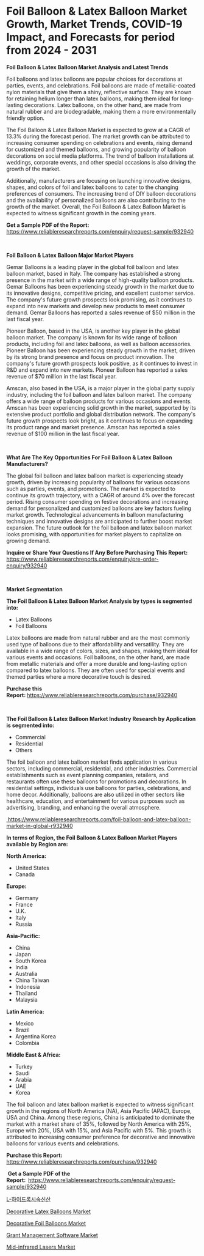 <p><h1>Foil Balloon & Latex Balloon Market Growth, Market Trends, COVID-19 Impact, and Forecasts for period from 2024 - 2031</h1></p><p><strong>Foil Balloon & Latex Balloon Market Analysis and Latest Trends</strong></p>
<p><p>Foil balloons and latex balloons are popular choices for decorations at parties, events, and celebrations. Foil balloons are made of metallic-coated nylon materials that give them a shiny, reflective surface. They are known for retaining helium longer than latex balloons, making them ideal for long-lasting decorations. Latex balloons, on the other hand, are made from natural rubber and are biodegradable, making them a more environmentally friendly option.</p><p>The Foil Balloon & Latex Balloon Market is expected to grow at a CAGR of 13.3% during the forecast period. The market growth can be attributed to increasing consumer spending on celebrations and events, rising demand for customized and themed balloons, and growing popularity of balloon decorations on social media platforms. The trend of balloon installations at weddings, corporate events, and other special occasions is also driving the growth of the market.</p><p>Additionally, manufacturers are focusing on launching innovative designs, shapes, and colors of foil and latex balloons to cater to the changing preferences of consumers. The increasing trend of DIY balloon decorations and the availability of personalized balloons are also contributing to the growth of the market. Overall, the Foil Balloon & Latex Balloon Market is expected to witness significant growth in the coming years.</p></p>
<p><strong>Get a Sample PDF of the Report:&nbsp;</strong> <a href="https://www.reliableresearchreports.com/enquiry/request-sample/932940">https://www.reliableresearchreports.com/enquiry/request-sample/932940</a></p>
<p>&nbsp;</p>
<p><strong>Foil Balloon & Latex Balloon Major Market Players</strong></p>
<p><p>Gemar Balloons is a leading player in the global foil balloon and latex balloon market, based in Italy. The company has established a strong presence in the market with a wide range of high-quality balloon products. Gemar Balloons has been experiencing steady growth in the market due to its innovative designs, competitive pricing, and excellent customer service. The company's future growth prospects look promising, as it continues to expand into new markets and develop new products to meet consumer demand. Gemar Balloons has reported a sales revenue of $50 million in the last fiscal year.</p><p>Pioneer Balloon, based in the USA, is another key player in the global balloon market. The company is known for its wide range of balloon products, including foil and latex balloons, as well as balloon accessories. Pioneer Balloon has been experiencing steady growth in the market, driven by its strong brand presence and focus on product innovation. The company's future growth prospects look positive, as it continues to invest in R&D and expand into new markets. Pioneer Balloon has reported a sales revenue of $70 million in the last fiscal year.</p><p>Amscan, also based in the USA, is a major player in the global party supply industry, including the foil balloon and latex balloon market. The company offers a wide range of balloon products for various occasions and events. Amscan has been experiencing solid growth in the market, supported by its extensive product portfolio and global distribution network. The company's future growth prospects look bright, as it continues to focus on expanding its product range and market presence. Amscan has reported a sales revenue of $100 million in the last fiscal year.</p></p>
<p>&nbsp;</p>
<p><strong>What Are The Key Opportunities For Foil Balloon & Latex Balloon Manufacturers?</strong></p>
<p><p>The global foil balloon and latex balloon market is experiencing steady growth, driven by increasing popularity of balloons for various occasions such as parties, events, and promotions. The market is expected to continue its growth trajectory, with a CAGR of around 4% over the forecast period. Rising consumer spending on festive decorations and increasing demand for personalized and customized balloons are key factors fueling market growth. Technological advancements in balloon manufacturing techniques and innovative designs are anticipated to further boost market expansion. The future outlook for the foil balloon and latex balloon market looks promising, with opportunities for market players to capitalize on growing demand.</p></p>
<p><strong>Inquire or Share Your Questions If Any Before Purchasing This Report:</strong> <a href="https://www.reliableresearchreports.com/enquiry/pre-order-enquiry/932940">https://www.reliableresearchreports.com/enquiry/pre-order-enquiry/932940</a></p>
<p>&nbsp;</p>
<p><strong>Market Segmentation</strong></p>
<p><strong>The Foil Balloon & Latex Balloon Market Analysis by types is segmented into:</strong></p>
<p><ul><li>Latex Balloons</li><li>Foil Balloons</li></ul></p>
<p><p>Latex balloons are made from natural rubber and are the most commonly used type of balloons due to their affordability and versatility. They are available in a wide range of colors, sizes, and shapes, making them ideal for various events and occasions. Foil balloons, on the other hand, are made from metallic materials and offer a more durable and long-lasting option compared to latex balloons. They are often used for special events and themed parties where a more decorative touch is desired.</p></p>
<p><strong>Purchase this Report:&nbsp;</strong><a href="https://www.reliableresearchreports.com/purchase/932940">https://www.reliableresearchreports.com/purchase/932940</a></p>
<p>&nbsp;</p>
<p><strong>The Foil Balloon & Latex Balloon Market Industry Research by Application is segmented into:</strong></p>
<p><ul><li>Commercial</li><li>Residential</li><li>Others</li></ul></p>
<p><p>The foil balloon and latex balloon market finds application in various sectors, including commercial, residential, and other industries. Commercial establishments such as event planning companies, retailers, and restaurants often use these balloons for promotions and decorations. In residential settings, individuals use balloons for parties, celebrations, and home decor. Additionally, balloons are also utilized in other sectors like healthcare, education, and entertainment for various purposes such as advertising, branding, and enhancing the overall atmosphere.</p></p>
<p><a href="https://www.reliableresearchreports.com/foil-balloon-and-latex-balloon-market-in-global-r932940">&nbsp;https://www.reliableresearchreports.com/foil-balloon-and-latex-balloon-market-in-global-r932940</a></p>
<p><strong>In terms of Region, the Foil Balloon & Latex Balloon Market Players available by Region are:</strong></p>
<p>
    <p> <strong> North America: </strong>
        <ul>
            <li>United States</li>
            <li>Canada</li>
        </ul>
        </p> 
    <p> <strong> Europe: </strong>
        <ul>
            <li>Germany</li>
            <li>France</li>
            <li>U.K.</li>
            <li>Italy</li>
            <li>Russia</li>
        </ul>
        </p> 
    <p> <strong> Asia-Pacific: </strong>
        <ul>
            <li>China</li>
            <li>Japan</li>
            <li>South Korea</li>
            <li>India</li>
            <li>Australia</li>
            <li>China Taiwan</li>
            <li>Indonesia</li>
            <li>Thailand</li>
            <li>Malaysia</li>
        </ul>
        </p> 
    <p> <strong> Latin America: </strong>
        <ul>
            <li>Mexico</li>
            <li>Brazil</li>
            <li>Argentina Korea</li>
            <li>Colombia</li>
        </ul>
        </p> 
    <p> <strong> Middle East & Africa: </strong>
        <ul>
            <li>Turkey</li>
            <li>Saudi</li>
            <li>Arabia</li>
            <li>UAE</li>
            <li>Korea</li>
        </ul>
    </p>
    </p>
<p><p>The foil balloon and latex balloon market is expected to witness significant growth in the regions of North America (NA), Asia Pacific (APAC), Europe, USA and China. Among these regions, China is anticipated to dominate the market with a market share of 35%, followed by North America with 25%, Europe with 20%, USA with 15%, and Asia Pacific with 5%. This growth is attributed to increasing consumer preference for decorative and innovative balloons for various events and celebrations.</p></p>
<p><strong>Purchase this Report: </strong><a href="https://www.reliableresearchreports.com/purchase/932940">https://www.reliableresearchreports.com/purchase/932940</a></p>
<p>&nbsp;<strong>Get a Sample PDF of the Report:&nbsp;&nbsp;</strong><a href="https://www.reliableresearchreports.com/enquiry/request-sample/932940">https://www.reliableresearchreports.com/enquiry/request-sample/932940</a></p>
<p><strong></strong></p>
<p><p><a href="https://github.com/langcat852024/Market-Research-Report-List-2/blob/main/8405407108171.md">L-하이드록시숙신산</a></p><p><a href="https://github.com/mharielmesa/Market-Research-Report-List-4/blob/main/decorative-latex-balloons-market.md">Decorative Latex Balloons Market</a></p><p><a href="https://github.com/dringals/Market-Research-Report-List-5/blob/main/decorative-foil-balloons-market.md">Decorative Foil Balloons Market</a></p><p><a href="https://medium.com/@dovansangxd/grant-management-software-market-size-share-analysis-growth-trends-forecasts-2024-2031-f4fcaa083077">Grant Management Software Market</a></p><p><a href="https://issuu.com/reportprime-2/docs/mid-infrared-lasers-market-size-203_d567f487637d30">Mid-infrared Lasers Market</a></p></p>